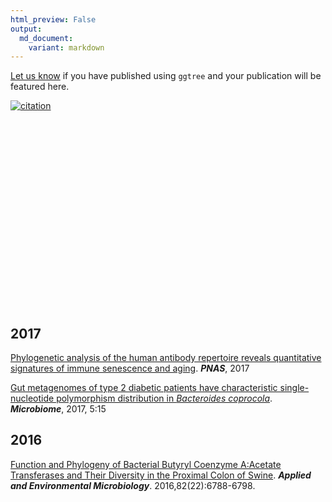 ```yaml
---
html_preview: False
output:
  md_document:
    variant: markdown
---
```


<!-- AddToAny BEGIN -->
<div class="a2a_kit a2a_kit_size_32 a2a_default_style">

<a class="a2a_dd" href="//www.addtoany.com/share"></a>
<a class="a2a_button_facebook"></a> <a class="a2a_button_twitter"></a>
<a class="a2a_button_google_plus"></a>
<a class="a2a_button_pinterest"></a> <a class="a2a_button_reddit"></a>
<a class="a2a_button_sina_weibo"></a> <a class="a2a_button_wechat"></a>
<a class="a2a_button_douban"></a>

</div>

<script async src="//static.addtoany.com/menu/page.js"></script>
<!-- AddToAny END -->
<link rel="stylesheet" href="https://guangchuangyu.github.io/css/font-awesome.min.css">

[Let us know](https://github.com/GuangchuangYu/featured_img) if you have
published using `ggtree` and your publication will be featured here.

[![citation](https://img.shields.io/badge/cited%20by-8-blue.svg?style=flat)](https://scholar.google.com.hk/scholar?oi=bibs&hl=en&cites=7268358477862164627)
<link rel='stylesheet' href=https://guangchuangyu.github.io/resume/css/morris.css>
<script src='https://guangchuangyu.github.io/resume/css/jquery.min.js' type='text/javascript'></script>
<script src='https://guangchuangyu.github.io/resume/css/raphael-min.js' type='text/javascript'></script>
<script src='https://guangchuangyu.github.io/resume/css/morris-0.4.2.min.js' type='text/javascript'></script>
<style>
  .rChart {
    display: block;
    margin-left: auto; 
    margin-right: auto;
    width: 800px;
    height: 300px;
  }  
  </style>
<div id="chart6a3238092255" class="rChart morris">

</div>

<script type='text/javascript'>
    var chartParams = {
 "element": "chart6a3238092255",
"width":            800,
"height":            400,
"xkey": "year",
"ykeys": [
 "cites" 
],
"data": [
 {
 "year": 2016,
"cites":              1,
"pubid": "HtEfBTGE9r8C" 
},
{
 "year": 2017,
"cites":              7,
"pubid": "HtEfBTGE9r8C" 
} 
],
"id": "chart6a3238092255",
"labels": "cites" 
},
      chartType = "Bar"
    new Morris[chartType](chartParams)
</script>
<!-- citation:=HtEfBTGE9r8C:=7268358477862164627 -->
<!-- article_citation:=HtEfBTGE9r8C -->
<i class="fa fa-calendar"></i> 2017
-----------------------------------

[Phylogenetic analysis of the human antibody repertoire reveals
quantitative signatures of immune senescence and
aging](http://dx.doi.org/10.1073/pnas.1617959114). ***PNAS***, 2017

[Gut metagenomes of type 2 diabetic patients have characteristic
single-nucleotide polymorphism distribution in *Bacteroides
coprocola*](https://microbiomejournal.biomedcentral.com/articles/10.1186/s40168-017-0232-3).
***Microbiome***, 2017, 5:15

<i class="fa fa-calendar"></i> 2016
-----------------------------------

[Function and Phylogeny of Bacterial Butyryl Coenzyme A:Acetate
Transferases and Their Diversity in the Proximal Colon of
Swine](http://aem.asm.org/content/82/22/6788.short). ***Applied and
Environmental Microbiology***. 2016,82(22):6788-6798.

